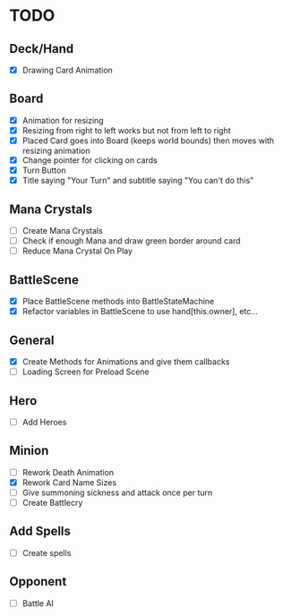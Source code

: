 # TODO

## Deck/Hand

- [x] Drawing Card Animation

## Board

- [x] Animation for resizing
- [x] Resizing from right to left works but not from left to right
- [x] Placed Card goes into Board (keeps world bounds) then moves with resizing animation
- [x] Change pointer for clicking on cards
- [x] Turn Button
- [x] Title saying "Your Turn" and subtitle saying "You can't do this"

## Mana Crystals

- [ ] Create Mana Crystals
- [ ] Check if enough Mana and draw green border around card
- [ ] Reduce Mana Crystal On Play

## BattleScene

- [x] Place BattleScene methods into BattleStateMachine
- [x] Refactor variables in BattleScene to use hand[this.owner], etc...

## General

- [x] Create Methods for Animations and give them callbacks
- [ ] Loading Screen for Preload Scene

## Hero

- [ ] Add Heroes

## Minion

- [ ] Rework Death Animation
- [x] Rework Card Name Sizes
- [ ] Give summoning sickness and attack once per turn
- [ ] Create Battlecry

## Add Spells

- [ ] Create spells

## Opponent

- [ ] Battle AI
